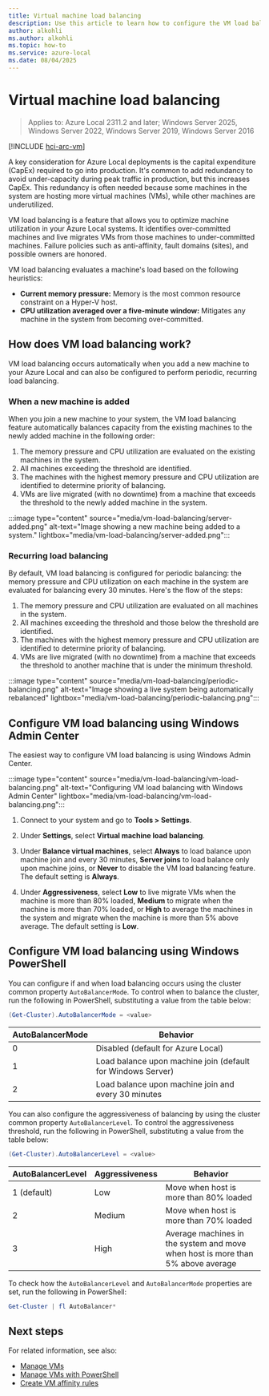```yaml
---
title: Virtual machine load balancing
description: Use this article to learn how to configure the VM load balancing feature in Azure Local and Windows Server.
author: alkohli
ms.author: alkohli
ms.topic: how-to
ms.service: azure-local
ms.date: 08/04/2025
---
```

# Virtual machine load balancing

> Applies to: Azure Local 2311.2 and later; Windows Server 2025, Windows Server 2022, Windows Server 2019, Windows Server 2016

[!INCLUDE [hci-arc-vm](../includes/hci-arc-vm.md)]

A key consideration for Azure Local deployments is the capital expenditure (CapEx) required to go into production. It's common to add redundancy to avoid under-capacity during peak traffic in production, but this increases CapEx. This redundancy is often needed because some machines in the system are hosting more virtual machines (VMs), while other machines are underutilized.

VM load balancing is a feature that allows you to optimize machine utilization in your Azure Local systems. It identifies over-committed machines and live migrates VMs from those machines to under-committed machines. Failure policies such as anti-affinity, fault domains (sites), and possible owners are honored.

VM load balancing evaluates a machine's load based on the following heuristics:

- **Current memory pressure:** Memory is the most common resource constraint on a Hyper-V host.
- **CPU utilization averaged over a five-minute window:** Mitigates any machine in the system from becoming over-committed.

## How does VM load balancing work?

VM load balancing occurs automatically when you add a new machine to your Azure Local and can also be configured to perform periodic, recurring load balancing.

### When a new machine is added

When you join a new machine to your system, the VM load balancing feature automatically balances capacity from the existing machines to the newly added machine in the following order:

1. The memory pressure and CPU utilization are evaluated on the existing machines in the system.
2. All machines exceeding the threshold are identified.
3. The machines with the highest memory pressure and CPU utilization are identified to determine priority of balancing.
4. VMs are live migrated (with no downtime) from a machine that exceeds the threshold to the newly added machine in the system.

:::image type="content" source="media/vm-load-balancing/server-added.png" alt-text="Image showing a new machine being added to a system." lightbox="media/vm-load-balancing/server-added.png":::

### Recurring load balancing

By default, VM load balancing is configured for periodic balancing: the memory pressure and CPU utilization on each machine in the system are evaluated for balancing every 30 minutes. Here's the flow of the steps:

1. The memory pressure and CPU utilization are evaluated on all machines in the system.
2. All machines exceeding the threshold and those below the threshold are identified.
3. The machines with the highest memory pressure and CPU utilization are identified to determine priority of balancing.
4. VMs are live migrated (with no downtime) from a machine that exceeds the threshold to another machine that is under the minimum threshold.

:::image type="content" source="media/vm-load-balancing/periodic-balancing.png" alt-text="Image showing a live system being automatically rebalanced" lightbox="media/vm-load-balancing/periodic-balancing.png":::

## Configure VM load balancing using Windows Admin Center

The easiest way to configure VM load balancing is using Windows Admin Center.

:::image type="content" source="media/vm-load-balancing/vm-load-balancing.png" alt-text="Configuring VM load balancing with Windows Admin Center" lightbox="media/vm-load-balancing/vm-load-balancing.png":::

1. Connect to your system and go to **Tools > Settings**.

2. Under **Settings**, select **Virtual machine load balancing**.

3. Under **Balance virtual machines**, select **Always** to load balance upon machine join and every 30 minutes, **Server joins** to load balance only upon machine joins, or **Never** to disable the VM load balancing feature. The default setting is **Always**.

4. Under **Aggressiveness**, select **Low** to live migrate VMs when the machine is more than 80% loaded, **Medium** to migrate when the machine is more than 70% loaded, or **High** to average the machines in the system and migrate when the machine is more than 5% above average. The default setting is **Low**.

## Configure VM load balancing using Windows PowerShell

You can configure if and when load balancing occurs using the cluster common property `AutoBalancerMode`. To control when to balance the cluster, run the following in PowerShell, substituting a value from the table below:

```PowerShell
(Get-Cluster).AutoBalancerMode = <value>
```

|AutoBalancerMode |Behavior|
|-----------------|-----------|
| 0 | Disabled (default for Azure Local) |
| 1 | Load balance upon machine join (default for Windows Server) |
| 2 | Load balance upon machine join and every 30 minutes |

You can also configure the aggressiveness of balancing by using the cluster common property `AutoBalancerLevel`. To control the aggressiveness threshold, run the following in PowerShell, substituting a value from the table below:

```PowerShell
(Get-Cluster).AutoBalancerLevel = <value>
```

| AutoBalancerLevel | Aggressiveness | Behavior |
|-------------------|----------------|----------|
| 1 (default) | Low | Move when host is more than 80% loaded |
| 2 | Medium | Move when host is more than 70% loaded |
| 3 | High | Average machines in the system and move when host is more than 5% above average |

To check how the `AutoBalancerLevel` and `AutoBalancerMode` properties are set, run the following in PowerShell:

```PowerShell
Get-Cluster | fl AutoBalancer*
```

## Next steps

For related information, see also:

- [Manage VMs](vm.md)
- [Manage VMs with PowerShell](vm-powershell.md)
- [Create VM affinity rules](vm-affinity.md)
